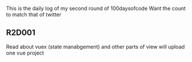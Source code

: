 This is the daily log of my second round of 100daysofcode
Want the count to match that of twitter 
## R2D001
Read about vuex (state manabgement) and other parts of view will upload one vue project 
 
